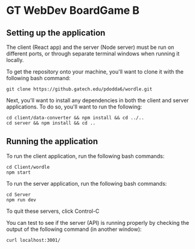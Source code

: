 # GT WebDev BoardGame B

## Setting up the application
The client (React app) and the server (Node server) must be run on different ports, or through separate terminal windows when running it locally.

To get the repository onto your machine, you'll want to clone it with the following bash command:
```
git clone https://github.gatech.edu/pdodda6/wordle.git
```

Next, you'll want to install any dependencies in both the client and server applications. To do so, you'll want to run the following:
```
cd client/data-converter && npm install && cd ../..
cd server && npm install && cd ..
```

## Running the application

To run the client application, run the following bash commands:
```
cd Client/wordle
npm start
```

To run the server application, run the following bash commands:
```
cd Server
npm run dev
```

To quit these servers, click Control-C

You can test to see if the server (API) is running properly by checking the output of the following command (in another window):
```
curl localhost:3001/
```